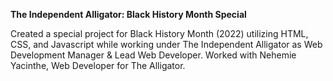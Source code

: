 **The Independent Alligator: Black History Month Special**

Created a special project for Black History Month (2022) utilizing HTML, CSS, and Javascript while working under The Independent Alligator as Web Development Manager & Lead Web Developer. Worked with Nehemie Yacinthe, Web Developer for The Alligator.
